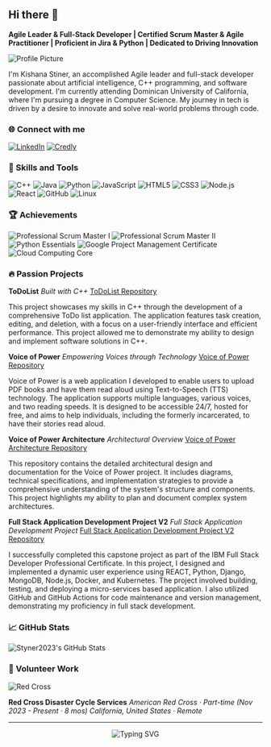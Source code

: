 ## Hi there 👋

**Agile Leader & Full-Stack Developer | Certified Scrum Master & Agile Practitioner | Proficient in Jira & Python | Dedicated to Driving Innovation**

![Profile Picture](https://github.com/account) <!-- Update with your profile picture URL -->

I'm Kishana Stiner, an accomplished Agile leader and full-stack developer passionate about artificial intelligence, C++ programming, and software development. I'm currently attending Dominican University of California, where I'm pursuing a degree in Computer Science. My journey in tech is driven by a desire to innovate and solve real-world problems through code. 

### 🌐 Connect with me

[![LinkedIn](https://img.shields.io/badge/LinkedIn-0077B5?style=for-the-badge&logo=linkedin&logoColor=white)](https://www.linkedin.com/in/kishana-stiner/)
[![Credly](https://img.shields.io/badge/Credly-FF6B00?style=for-the-badge&logo=credly&logoColor=white)](https://www.credly.com/users/kishana.stiner/badges)

### 🚀 Skills and Tools

![C++](https://img.shields.io/badge/C%2B%2B-00599C?style=for-the-badge&logo=cplusplus&logoColor=white)
![Java](https://img.shields.io/badge/Java-ED8B00?style=for-the-badge&logo=java&logoColor=white)
![Python](https://img.shields.io/badge/Python-3776AB?style=for-the-badge&logo=python&logoColor=white)
![JavaScript](https://img.shields.io/badge/JavaScript-F7DF1E?style=for-the-badge&logo=javascript&logoColor=black)
![HTML5](https://img.shields.io/badge/HTML5-E34F26?style=for-the-badge&logo=html5&logoColor=white)
![CSS3](https://img.shields.io/badge/CSS3-1572B6?style=for-the-badge&logo=css3&logoColor=white)
![Node.js](https://img.shields.io/badge/Node.js-339933?style=for-the-badge&logo=nodedotjs&logoColor=white)
![React](https://img.shields.io/badge/React-20232A?style=for-the-badge&logo=react&logoColor=61DAFB)
![GitHub](https://img.shields.io/badge/GitHub-181717?style=for-the-badge&logo=github&logoColor=white)
![Linux](https://img.shields.io/badge/Linux-FCC624?style=for-the-badge&logo=linux&logoColor=black)

### 🏆 Achievements

![Professional Scrum Master I](https://img.shields.io/badge/-Professional%20Scrum%20Master%20I-blue?style=for-the-badge&logo=badge&logoColor=white)
![Professional Scrum Master II](https://img.shields.io/badge/-Professional%20Scrum%20Master%20II-blue?style=for-the-badge&logo=badge&logoColor=white)
![Python Essentials](https://img.shields.io/badge/-Python%20Essentials-blue?style=for-the-badge&logo=badge&logoColor=white)
![Google Project Management Certificate](https://img.shields.io/badge/-Google%20Project%20Management%20Certificate-blue?style=for-the-badge&logo=badge&logoColor=white)
![Cloud Computing Core](https://img.shields.io/badge/-Cloud%20Computing%20Core-blue?style=for-the-badge&logo=badge&logoColor=white)

### 🔥 Passion Projects

**ToDoList**
*Built with C++*
[ToDoList Repository](https://github.com/Styner2023/ToDoList)

This project showcases my skills in C++ through the development of a comprehensive ToDo list application. The application features task creation, editing, and deletion, with a focus on a user-friendly interface and efficient performance. This project allowed me to demonstrate my ability to design and implement software solutions in C++.

**Voice of Power**
*Empowering Voices through Technology*
[Voice of Power Repository](https://github.com/Styner2023/Voice_of_Power)

Voice of Power is a web application I developed to enable users to upload PDF books and have them read aloud using Text-to-Speech (TTS) technology. The application supports multiple languages, various voices, and two reading speeds. It is designed to be accessible 24/7, hosted for free, and aims to help individuals, including the formerly incarcerated, to have their stories read aloud.

**Voice of Power Architecture**
*Architectural Overview*
[Voice of Power Architecture Repository](https://github.com/Styner2023/voice-of-power-architecture)

This repository contains the detailed architectural design and documentation for the Voice of Power project. It includes diagrams, technical specifications, and implementation strategies to provide a comprehensive understanding of the system's structure and components. This project highlights my ability to plan and document complex system architectures.

**Full Stack Application Development Project V2**
*Full Stack Application Development Project*
[Full Stack Application Development Project V2 Repository](https://github.com/Styner2023/xrwvm-fullstack_developer_capstone)

I successfully completed this capstone project as part of the IBM Full Stack Developer Professional Certificate. In this project, I designed and implemented a dynamic user experience using REACT, Python, Django, MongoDB, Node.js, Docker, and Kubernetes. The project involved building, testing, and deploying a micro-services based application. I also utilized GitHub and GitHub Actions for code maintenance and version management, demonstrating my proficiency in full stack development.

### 📈 GitHub Stats

![Styner2023's GitHub Stats](https://github-readme-stats.vercel.app/api?username=Styner2023&show_icons=true&theme=radical)

### 🌟 Volunteer Work

![Red Cross](https://img.shields.io/badge/Red%20Cross-D32F2F?style=for-the-badge&logo=american%20red%20cross&logoColor=white)

**Red Cross Disaster Cycle Services**
*American Red Cross · Part-time (Nov 2023 - Present · 8 mos)*
*California, United States · Remote*

---

<!-- Typing effect animation -->
<div align="center">
  <img src="https://readme-typing-svg.herokuapp.com?font=Fira+Code&size=24&pause=1000&color=00F700&center=true&vCenter=true&width=435&lines=Welcome+to+my+GitHub+Profile!;I'm+Kishana+Stiner;I+love+AI+and+C++;Full+Stack+Developer;Agile+Leader+%26+Scrum+Master" alt="Typing SVG" />
</div>

